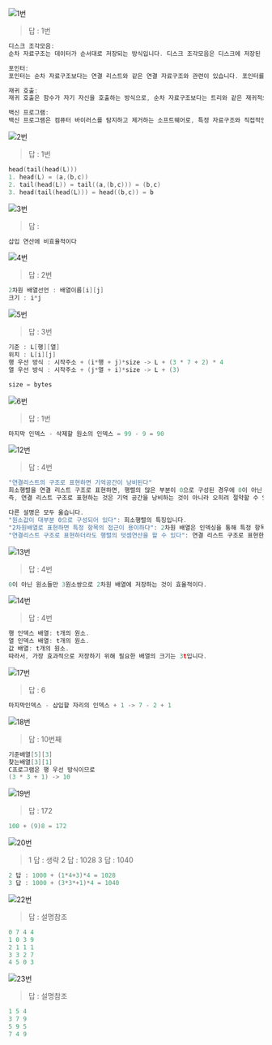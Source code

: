 ![1번](https://github.com/oxxultus/CODE-LIST/blob/main/C/C%EB%A1%9C%20%EB%B0%B0%EC%9A%B0%EB%8A%94%20%EC%89%AC%EC%9A%B4%20%EC%9E%90%EB%A3%8C%EA%B5%AC%EC%A1%B0/Img/%EC%9E%90%EB%A3%8C%EA%B5%AC%EC%A1%B0%203%EC%9E%A5/1.png)
>답 : 1번
```c
디스크 조각모음:
순차 자료구조는 데이터가 순서대로 저장되는 방식입니다. 디스크 조각모음은 디스크에 저장된 파일이 조각나서 비순차적으로 저장되는 것을 방지하고, 파일을 연속적인 순서로 재배치하는 작업입니다. 이는 파일의 접근 속도를 향상시키고, 순차적인 데이터 처리를 가능하게 합니다.

포인터:
포인터는 순차 자료구조보다는 연결 리스트와 같은 연결 자료구조와 관련이 있습니다. 포인터를 사용하여 데이터 간의 연결을 표현하고, 비순차적으로 데이터를 접근할 수 있습니다.

재귀 호출:
재귀 호출은 함수가 자기 자신을 호출하는 방식으로, 순차 자료구조보다는 트리와 같은 재귀적으로 구조화된 자료구조와 더 관련이 있습니다.

백신 프로그램:
백신 프로그램은 컴퓨터 바이러스를 탐지하고 제거하는 소프트웨어로, 특정 자료구조와 직접적인 관련은 없습니다.
```
![2번](https://github.com/oxxultus/CODE-LIST/blob/main/C/C%EB%A1%9C%20%EB%B0%B0%EC%9A%B0%EB%8A%94%20%EC%89%AC%EC%9A%B4%20%EC%9E%90%EB%A3%8C%EA%B5%AC%EC%A1%B0/Img/%EC%9E%90%EB%A3%8C%EA%B5%AC%EC%A1%B0%203%EC%9E%A5/2.png)
>답 : 1번
```c
head(tail(head(L)))
1. head(L) = (a,(b,c))
2. tail(head(L)) = tail((a,(b,c))) = (b,c)
3. head(tail(head(L))) = head((b,c)) = b
```
![3번](https://github.com/oxxultus/CODE-LIST/blob/main/C/C%EB%A1%9C%20%EB%B0%B0%EC%9A%B0%EB%8A%94%20%EC%89%AC%EC%9A%B4%20%EC%9E%90%EB%A3%8C%EA%B5%AC%EC%A1%B0/Img/%EC%9E%90%EB%A3%8C%EA%B5%AC%EC%A1%B0%203%EC%9E%A5/3.png)
>답 :
```c
삽입 연산에 비효율적이다
```
![4번](https://github.com/oxxultus/CODE-LIST/blob/main/C/C%EB%A1%9C%20%EB%B0%B0%EC%9A%B0%EB%8A%94%20%EC%89%AC%EC%9A%B4%20%EC%9E%90%EB%A3%8C%EA%B5%AC%EC%A1%B0/Img/%EC%9E%90%EB%A3%8C%EA%B5%AC%EC%A1%B0%203%EC%9E%A5/4.png)
>답 : 2번
```c
2차원 배열선언 : 배열이름[i][j]
크기 : i*j 
```
![5번](https://github.com/oxxultus/CODE-LIST/blob/main/C/C%EB%A1%9C%20%EB%B0%B0%EC%9A%B0%EB%8A%94%20%EC%89%AC%EC%9A%B4%20%EC%9E%90%EB%A3%8C%EA%B5%AC%EC%A1%B0/Img/%EC%9E%90%EB%A3%8C%EA%B5%AC%EC%A1%B0%203%EC%9E%A5/5.png)
>답 : 3번
```c
기준 : L[행][열]
위치 : L[i][j]
행 우선 방식 : 시작주소 + (i*행 + j)*size -> L + (3 * 7 + 2) * 4
열 우선 방식 : 시작주소 + (j*열 + i)*size -> L + (3)

size = bytes
```
![6번](https://github.com/oxxultus/CODE-LIST/blob/main/C/C%EB%A1%9C%20%EB%B0%B0%EC%9A%B0%EB%8A%94%20%EC%89%AC%EC%9A%B4%20%EC%9E%90%EB%A3%8C%EA%B5%AC%EC%A1%B0/Img/%EC%9E%90%EB%A3%8C%EA%B5%AC%EC%A1%B0%203%EC%9E%A5/6.png)
>답 : 1번
```c
마지막 인덱스 - 삭제할 원소의 인덱스 = 99 - 9 = 90
```
<!--
![7번](https://github.com/oxxultus/CODE-LIST/blob/main/C/C%EB%A1%9C%20%EB%B0%B0%EC%9A%B0%EB%8A%94%20%EC%89%AC%EC%9A%B4%20%EC%9E%90%EB%A3%8C%EA%B5%AC%EC%A1%B0/Img/%EC%9E%90%EB%A3%8C%EA%B5%AC%EC%A1%B0%203%EC%9E%A5/7.png)
>답 :
```c

```
-->
![12번](https://github.com/oxxultus/CODE-LIST/blob/main/C/C%EB%A1%9C%20%EB%B0%B0%EC%9A%B0%EB%8A%94%20%EC%89%AC%EC%9A%B4%20%EC%9E%90%EB%A3%8C%EA%B5%AC%EC%A1%B0/Img/%EC%9E%90%EB%A3%8C%EA%B5%AC%EC%A1%B0%203%EC%9E%A5/12.png)
>답 : 4번
```c
"연결리스트의 구조로 표현하면 기억공간이 낭비된다"
희소행렬을 연결 리스트 구조로 표현하면, 행렬의 많은 부분이 0으로 구성된 경우에 0이 아닌 원소와 그 위치만을 저장할 수 있습니다. 이로 인해 전체 행렬을 2차원 배열로 표현했을 때와 비교하여 메모리 공간을 효율적으로 사용할 수 있습니다.
즉, 연결 리스트 구조로 표현하는 것은 기억 공간을 낭비하는 것이 아니라 오히려 절약할 수 있는 방법입니다.

다른 설명은 모두 옳습니다.
"원소값이 대부분 0으로 구성되어 있다": 희소행렬의 특징입니다.
"2차원배열로 표현하면 특정 항목의 접근이 용이하다": 2차원 배열은 인덱싱을 통해 특정 항목에 쉽게 접근할 수 있습니다.
"연결리스트 구조로 표현하더라도 행렬의 덧셈연산을 할 수 있다": 연결 리스트 구조로 표현한 희소행렬도 연산을 수행할 수 있습니다.
```
![13번](https://github.com/oxxultus/CODE-LIST/blob/main/C/C%EB%A1%9C%20%EB%B0%B0%EC%9A%B0%EB%8A%94%20%EC%89%AC%EC%9A%B4%20%EC%9E%90%EB%A3%8C%EA%B5%AC%EC%A1%B0/Img/%EC%9E%90%EB%A3%8C%EA%B5%AC%EC%A1%B0%203%EC%9E%A5/13.png)
>답 : 4번
```c
0이 아닌 원소들만 3원소쌍으로 2차원 배열에 저장하는 것이 효율적이다.
```
![14번](https://github.com/oxxultus/CODE-LIST/blob/main/C/C%EB%A1%9C%20%EB%B0%B0%EC%9A%B0%EB%8A%94%20%EC%89%AC%EC%9A%B4%20%EC%9E%90%EB%A3%8C%EA%B5%AC%EC%A1%B0/Img/%EC%9E%90%EB%A3%8C%EA%B5%AC%EC%A1%B0%203%EC%9E%A5/14.png)
>답 : 4번
```c
행 인덱스 배열: t개의 원소.
열 인덱스 배열: t개의 원소.
값 배열: t개의 원소.
따라서, 가장 효과적으로 저장하기 위해 필요한 배열의 크기는 3t입니다.
```
<!--
![15번](https://github.com/oxxultus/CODE-LIST/blob/main/C/C%EB%A1%9C%20%EB%B0%B0%EC%9A%B0%EB%8A%94%20%EC%89%AC%EC%9A%B4%20%EC%9E%90%EB%A3%8C%EA%B5%AC%EC%A1%B0/Img/%EC%9E%90%EB%A3%8C%EA%B5%AC%EC%A1%B0%203%EC%9E%A5/15.png)
>답 :
```c

```
![16번](https://github.com/oxxultus/CODE-LIST/blob/main/C/C%EB%A1%9C%20%EB%B0%B0%EC%9A%B0%EB%8A%94%20%EC%89%AC%EC%9A%B4%20%EC%9E%90%EB%A3%8C%EA%B5%AC%EC%A1%B0/Img/%EC%9E%90%EB%A3%8C%EA%B5%AC%EC%A1%B0%203%EC%9E%A5/16.png)
>답 :
```c

```
-->
![17번](https://github.com/oxxultus/CODE-LIST/blob/main/C/C%EB%A1%9C%20%EB%B0%B0%EC%9A%B0%EB%8A%94%20%EC%89%AC%EC%9A%B4%20%EC%9E%90%EB%A3%8C%EA%B5%AC%EC%A1%B0/Img/%EC%9E%90%EB%A3%8C%EA%B5%AC%EC%A1%B0%203%EC%9E%A5/17.png)
>답 : 6
```c
마지막인덱스 - 삽입할 자리의 인덱스 + 1 -> 7 - 2 + 1
```
![18번](https://github.com/oxxultus/CODE-LIST/blob/main/C/C%EB%A1%9C%20%EB%B0%B0%EC%9A%B0%EB%8A%94%20%EC%89%AC%EC%9A%B4%20%EC%9E%90%EB%A3%8C%EA%B5%AC%EC%A1%B0/Img/%EC%9E%90%EB%A3%8C%EA%B5%AC%EC%A1%B0%203%EC%9E%A5/18.png)
>답 : 10번째
```c
기준배열[5][3]
찾는배열[3][1]
C프로그램은 행 우선 방식이므로
(3 * 3 + 1) -> 10
```
![19번](https://github.com/oxxultus/CODE-LIST/blob/main/C/C%EB%A1%9C%20%EB%B0%B0%EC%9A%B0%EB%8A%94%20%EC%89%AC%EC%9A%B4%20%EC%9E%90%EB%A3%8C%EA%B5%AC%EC%A1%B0/Img/%EC%9E%90%EB%A3%8C%EA%B5%AC%EC%A1%B0%203%EC%9E%A5/19.png)
>답 : 172
```c
100 + (9)8 = 172
```
![20번](https://github.com/oxxultus/CODE-LIST/blob/main/C/C%EB%A1%9C%20%EB%B0%B0%EC%9A%B0%EB%8A%94%20%EC%89%AC%EC%9A%B4%20%EC%9E%90%EB%A3%8C%EA%B5%AC%EC%A1%B0/Img/%EC%9E%90%EB%A3%8C%EA%B5%AC%EC%A1%B0%203%EC%9E%A5/20.png)
>1 답 : 생략
>2 답 : 1028
>3 답 : 1040
```c
2 답 : 1000 + (1*4+3)*4 = 1028
3 답 : 1000 + (3*3*+1)*4 = 1040
```
![22번](https://github.com/oxxultus/CODE-LIST/blob/main/C/C%EB%A1%9C%20%EB%B0%B0%EC%9A%B0%EB%8A%94%20%EC%89%AC%EC%9A%B4%20%EC%9E%90%EB%A3%8C%EA%B5%AC%EC%A1%B0/Img/%EC%9E%90%EB%A3%8C%EA%B5%AC%EC%A1%B0%203%EC%9E%A5/21.png)
>답 : 설명참조
```c
0 7 4 4
1 0 3 9
2 1 1 1
3 3 2 7
4 5 0 3
```
![23번](https://github.com/oxxultus/CODE-LIST/blob/main/C/C%EB%A1%9C%20%EB%B0%B0%EC%9A%B0%EB%8A%94%20%EC%89%AC%EC%9A%B4%20%EC%9E%90%EB%A3%8C%EA%B5%AC%EC%A1%B0/Img/%EC%9E%90%EB%A3%8C%EA%B5%AC%EC%A1%B0%203%EC%9E%A5/23.png)
>답 : 설명참조
```c
1 5 4
3 7 9
5 9 5
7 4 9
```
<!--
![24번](https://github.com/oxxultus/CODE-LIST/blob/main/C/C%EB%A1%9C%20%EB%B0%B0%EC%9A%B0%EB%8A%94%20%EC%89%AC%EC%9A%B4%20%EC%9E%90%EB%A3%8C%EA%B5%AC%EC%A1%B0/Img/%EC%9E%90%EB%A3%8C%EA%B5%AC%EC%A1%B0%203%EC%9E%A5/24.png)
>답 : 설명참조
```c
SparseMatrixToTwoDimentionArray(const int a[]){
  
```
-->
